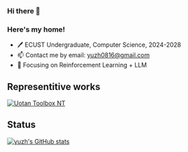 ### Hi there 👋

### Here's my home!

- 🖊 ECUST Undergraduate, Computer Science, 2024-2028
- 📫 Contact me by email: yuzh0816@gmail.com
- 📃 Focusing on Reinforcement Learning + LLM

## Representitive works

[![Uotan Toolbox NT](https://github-readme-stats.vercel.app/api/pin/?username=Uotan-Dev&repo=UotanToolboxNT)](https://github.com/Uotan-Dev/UotanToolboxNT)

## Status

[![yuzh's GitHub stats](https://github-readme-stats.vercel.app/api?username=yuzh0816&show_icons=true)](https://github.com/yuzh0816/)

